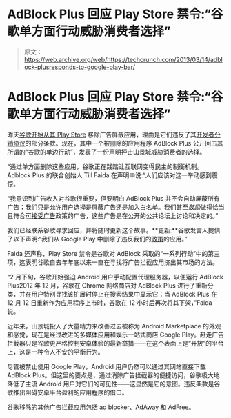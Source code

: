 # AdBlock Plus 回应 Play Store 禁令:“谷歌单方面行动威胁消费者选择”

> 原文：<https://web.archive.org/web/https://techcrunch.com/2013/03/14/adblock-plusresponds-to-google-play-bar/>

# AdBlock Plus 回应 Play Store 禁令:“谷歌单方面行动威胁消费者选择”

昨天[谷歌开始从其 Play Store](https://web.archive.org/web/20221230133647/https://techcrunch.com/2013/03/13/google-pulls-ad-blocking-apps-from-play-store-for-violating-developer-distribution-agreement/) 移除广告屏蔽应用，理由是它们违反了其[开发者分销协议](https://web.archive.org/web/20221230133647/https://play.google.com/about/developer-distribution-agreement.html)的部分条款。现在，其中一个被删除的应用程序 AdBlock Plus 公开回击其所谓的“谷歌的单边行动”，发表了一份[声明](https://web.archive.org/web/20221230133647/http://www.businesswire.com/news/home/20130314005784/en/Adblock-Reports-Removal-Google-Play-Store-Android)抨击山景城威胁消费者的选择。

“通过单方面删除这些应用，谷歌正在践踏让互联网变得民主的制衡机制。Adblock Plus 的联合创始人 Till Faida 在声明中说:“人们应该对这一举动感到震惊。

“我意识到广告收入对谷歌很重要，但要明白 AdBlock Plus 并不会自动屏蔽所有广告；我们只是允许用户选择是屏蔽广告还是加入白名单。我们甚至*鼓励*做得恰当且符合[可接受广告](https://web.archive.org/web/20221230133647/http://cts.businesswire.com/ct/CT?id=smartlink&url=http%3A%2F%2Fadblockplus.org%2Fen%2Facceptable-ads&esheet=50590462&lan=en-US&anchor=Acceptable+Ads&index=2&md5=13122cc5bbc5829db5f750706b068c1a)政策的广告，这些广告是在公开的公共论坛上讨论和决定的。”

我们已经联系谷歌寻求回应，并将随时更新这个故事。**更新:**谷歌发言人提供了以下声明:“我们从 Google Play 中删除了违反我们的[政策](https://web.archive.org/web/20221230133647/http://play.google.com/about/developer-content-policy.html)的应用。”

Faida 还声称，Play Store 禁令是谷歌对 AdBlock 采取的“一系列行动”中的第三项，这表明谷歌自去年年底以来一直在寻找将广告拦截应用挤出其市场的方法。

“2 月下旬，谷歌开始强迫 Android 用户手动配置代理服务器，以便运行 AdBlock Plus2012 年 12 月，谷歌在 Chrome 网络商店对 AdBlock Plus 进行了重新分类，并在用户特别寻找该扩展时停止在搜索结果中显示它；当 AdBlock Plus 在 12 月 12 日重新作为应用程序上市时，谷歌在 12 小时后再次将其下架，”Faida 说。

近年来，山景城投入了大量精力来改善过去被称为 Android Marketplace 的外观和感觉，现在是经过改进的多媒体应用和娱乐一站式商店 Google Play。赶走广告拦截器只是谷歌更严格控制安卓体验的最新举措——在这个表面上是“开放”的平台上，这是一种令人不安的平衡行为。

尽管被禁止使用 Google Play，Android 用户仍然可以通过其网站直接下载 AdBlock Plus。但这里的要点是，通过消除广告拦截器的便捷访问，谷歌极大地降低了主流 Android 用户对它们的可见性——这显然是它的意图。违反条款是谷歌推出阻碍安卓平台盈利的应用程序的借口。

谷歌移除的其他广告拦截应用包括 ad blocker、AdAway 和 AdFree。